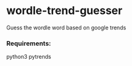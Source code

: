# wordle-trend-guesser
Guess the wordle word based on google trends

### Requirements:
python3
pytrends
